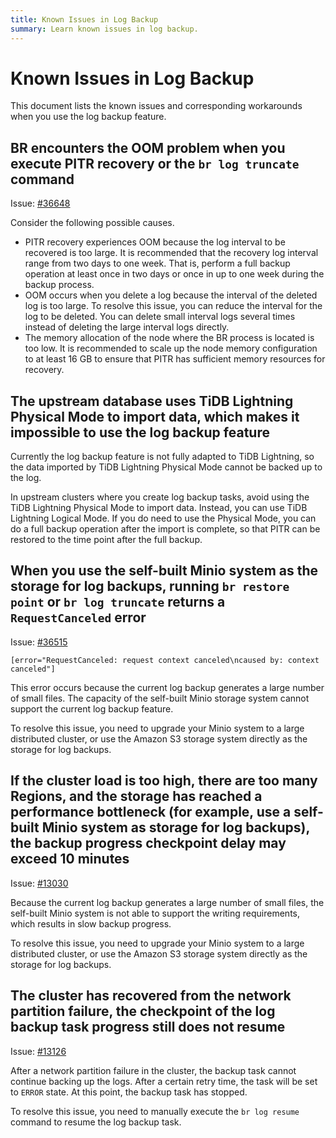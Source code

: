 ```yaml
---
title: Known Issues in Log Backup
summary: Learn known issues in log backup.
---
```


# Known Issues in Log Backup

This document lists the known issues and corresponding workarounds when you use the log backup feature.

## BR encounters the OOM problem when you execute PITR recovery or the `br log truncate` command

Issue: [#36648](https://github.com/pingcap/tidb/issues/36648)

Consider the following possible causes.

- PITR recovery experiences OOM because the log interval to be recovered is too large.
    It is recommended that the recovery log interval range from two days to one week. That is, perform a full backup operation at least once in two days or once in up to one week during the backup process.
- OOM occurs when you delete a log because the interval of the deleted log is too large.
    To resolve this issue, you can reduce the interval for the log to be deleted. You can delete small interval logs several times instead of deleting the large interval logs directly.
- The memory allocation of the node where the BR process is located is too low.
    It is recommended to scale up the node memory configuration to at least 16 GB to ensure that PITR has sufficient memory resources for recovery.

## The upstream database uses TiDB Lightning Physical Mode to import data, which makes it impossible to use the log backup feature

Currently the log backup feature is not fully adapted to TiDB Lightning, so the data imported by TiDB Lightning Physical Mode cannot be backed up to the log.

In upstream clusters where you create log backup tasks, avoid using the TiDB Lightning Physical Mode to import data. Instead, you can use TiDB Lightning Logical Mode. If you do need to use the Physical Mode, you can do a full backup operation after the import is complete, so that PITR can be restored to the time point after the full backup.

## When you use the self-built Minio system as the storage for log backups, running `br restore point` or `br log truncate` returns a `RequestCanceled` error

Issue: [#36515](https://github.com/pingcap/tidb/issues/36515)

```shell
[error="RequestCanceled: request context canceled\ncaused by: context canceled"]
```

This error occurs because the current log backup generates a large number of small files. The capacity of the self-built Minio storage system cannot support the current log backup feature.

To resolve this issue, you need to upgrade your Minio system to a large distributed cluster, or use the Amazon S3 storage system directly as the storage for log backups.

## If the cluster load is too high, there are too many Regions, and the storage has reached a performance bottleneck (for example, use a self-built Minio system as storage for log backups), the backup progress checkpoint delay may exceed 10 minutes

Issue: [#13030](https://github.com/tikv/tikv/issues/13030)

Because the current log backup generates a large number of small files, the self-built Minio system is not able to support the writing requirements, which results in slow backup progress.

To resolve this issue, you need to upgrade your Minio system to a large distributed cluster, or use the Amazon S3 storage system directly as the storage for log backups.

## The cluster has recovered from the network partition failure, the checkpoint of the log backup task progress still does not resume

Issue: [#13126](https://github.com/tikv/tikv/issues/13126)

After a network partition failure in the cluster, the backup task cannot continue backing up the logs. After a certain retry time, the task will be set to `ERROR` state. At this point, the backup task has stopped.

To resolve this issue, you need to manually execute the `br log resume` command to resume the log backup task.
